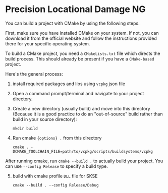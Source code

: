 # Precision Locational Damage NG

You can build a project with CMake by using the following steps.

First, make sure you have installed CMake on your system. If not,
you can download it from the official website and follow the instructions provided 
there for your specific operating system.

To build a CMake project, you need a `CMakeLists.txt` file which directs the build process. 
This should already be present if you have a `CMake-based` project.

Here's the general process:
1. install required packages and libs using `vcpkg` json file
2. Open a command prompt/terminal and navigate to your project directory.

3. Create a new directory (usually build) and move into this directory (Because it is a good practice to do an "out-of-source" build rather than build in your source directory):

    ```shell
    mkdir build
    ```

4. Run cmake `{options} .` from this directory

    ```shell
    cmake . -DCMAKE_TOOLCHAIN_FILE=path/to/vcpkg/scripts/buildsystems/vcpkg
    ```

After running cmake, run `cmake --build .` to actually build your project. 
You can use `--config Release` to specify a build type.

5. build with cmake profile `DLL` file for SKSE

    ```shell
    cmake --build . --config Release/Debug
    ```